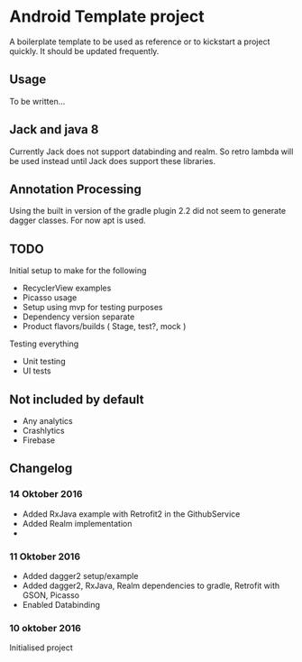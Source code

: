 # Android Template project

A boilerplate template to be used as reference or to kickstart a project quickly. It should be updated frequently.

## Usage

To be written...

## Jack and java 8

Currently Jack does not support databinding and realm. So retro lambda will be used instead until Jack does support these libraries.

## Annotation Processing

Using the built in version of the gradle plugin 2.2 did not seem to generate dagger classes. For now apt is used.

## TODO

Initial setup to make for the following
* RecyclerView examples
* Picasso usage
* Setup using mvp for testing purposes
* Dependency version separate
* Product flavors/builds ( Stage, test?, mock )

Testing everything
* Unit testing
* UI tests

## Not included by default

* Any analytics
* Crashlytics
* Firebase

## Changelog

### 14 Oktober 2016
* Added RxJava example with Retrofit2 in the GithubService
* Added Realm implementation
*

### 11 Oktober 2016

* Added dagger2 setup/example
* Added dagger2, RxJava, Realm dependencies to gradle, Retrofit with GSON, Picasso
* Enabled Databinding


### 10 oktober 2016
Initialised project